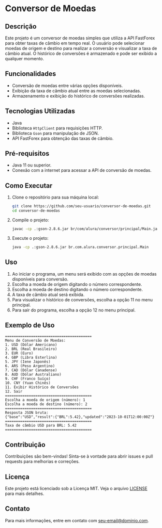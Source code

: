 # Conversor de Moedas

## Descrição

Este projeto é um conversor de moedas simples que utiliza a API FastForex para obter taxas de câmbio em tempo real. O usuário pode selecionar moedas de origem e destino para realizar a conversão e visualizar a taxa de câmbio atual. O histórico de conversões é armazenado e pode ser exibido a qualquer momento.

## Funcionalidades

- Conversão de moedas entre várias opções disponíveis.
- Exibição da taxa de câmbio atual entre as moedas selecionadas.
- Armazenamento e exibição do histórico de conversões realizadas.

## Tecnologias Utilizadas

- Java
- Biblioteca `HttpClient` para requisições HTTP.
- Biblioteca `Gson` para manipulação de JSON.
- API FastForex para obtenção das taxas de câmbio.

## Pré-requisitos

- Java 11 ou superior.
- Conexão com a internet para acessar a API de conversão de moedas.

## Como Executar

1. Clone o repositório para sua máquina local:

    ```bash
    git clone https://github.com/seu-usuario/conversor-de-moedas.git
    cd conversor-de-moedas
    ```

2. Compile o projeto:

    ```bash
    javac -cp .:gson-2.8.6.jar br/com/alura/conversor/principal/Main.java
    ```

3. Execute o projeto:

    ```bash
    java -cp .:gson-2.8.6.jar br.com.alura.conversor.principal.Main
    ```

## Uso

1. Ao iniciar o programa, um menu será exibido com as opções de moedas disponíveis para conversão.
2. Escolha a moeda de origem digitando o número correspondente.
3. Escolha a moeda de destino digitando o número correspondente.
4. A taxa de câmbio atual será exibida.
5. Para visualizar o histórico de conversões, escolha a opção 11 no menu principal.
6. Para sair do programa, escolha a opção 12 no menu principal.

## Exemplo de Uso

```plaintext
========================================
Menu de Conversão de Moedas: 
1. USD (Dólar Americano)
2. BRL (Real Brasileiro)
3. EUR (Euro)
4. GBP (Libra Esterlina)
5. JPY (Iene Japonês)
6. ARS (Peso Argentino)
7. CAD (Dólar Canadense)
8. AUD (Dólar Australiano)
9. CHF (Franco Suíço)
10. CNY (Yuan Chinês)
11. Exibir Histórico de Conversões
12. Sair
========================================
Escolha a moeda de origem (número): 1
Escolha a moeda de destino (número): 2
========================================
Resposta JSON bruta:
{"base":"USD","result":{"BRL":5.42},"updated":"2023-10-01T12:00:00Z"}
========================================
Taxa de câmbio USD para BRL: 5.42
========================================
```

## Contribuição

Contribuições são bem-vindas! Sinta-se à vontade para abrir issues e pull requests para melhorias e correções.

## Licença

Este projeto está licenciado sob a Licença MIT. Veja o arquivo [LICENSE](LICENSE) para mais detalhes.

## Contato

Para mais informações, entre em contato com [seu-email@dominio.com](mailto:seu-email@dominio.com).
